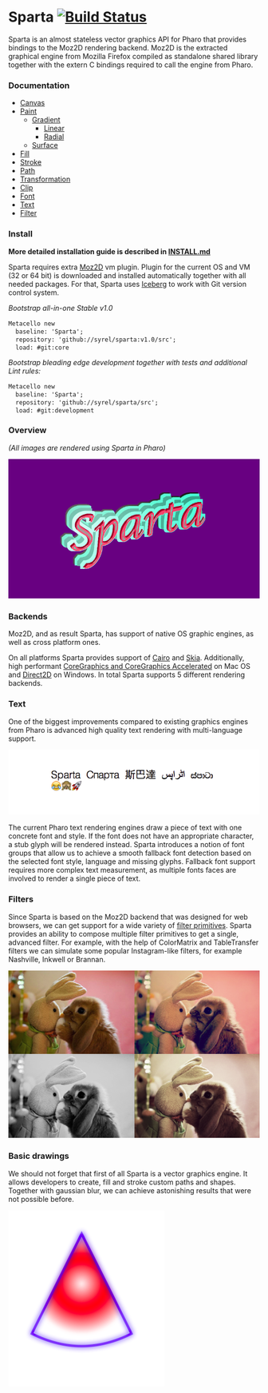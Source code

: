 # Sparta [![Build Status](https://travis-ci.org/syrel/Sparta.svg?branch=master)](https://travis-ci.org/syrel/Sparta)
Sparta is an almost stateless vector graphics API for Pharo that provides bindings to the Moz2D rendering backend. Moz2D is the extracted graphical engine from Mozilla Firefox compiled as standalone shared library together with the extern C bindings required to call the engine from Pharo.

### Documentation
  - [Canvas](src/Sparta-Core.package/SpartaCanvas.class/README.md)
  - [Paint](src/Sparta-Core.package/TSpartaPaint.trait/README.md)
    - [Gradient](src/Sparta-Core.package/TSpartaGradientPaint.trait/README.md)
      - [Linear](src/Sparta-Core.package/TSpartaLinearGradientPaint.trait/README.md)
      - [Radial](src/Sparta-Core.package/TSpartaRadialGradientPaint.trait/README.md)
    - [Surface](src/Sparta-Core.package/TSpartaSurfacePaint.trait/README.md)
  - [Fill](src/Sparta-Core.package/SpartaFillPainter.class/README.md)
  - [Stroke](src/Sparta-Core.package/SpartaStrokePainter.class/README.md)
  - [Path](src/Sparta-Core.package/TSpartaPathBuilder.trait/README.md)
  - [Transformation](src/Sparta-Core.package/SpartaTransformationBuilder.class/README.md)
  - [Clip](src/Sparta-Core.package/SpartaClipper.class/README.md)
  - [Font](src/Sparta-Core.package/SpartaFontBuilder.class/README.md)
  - [Text](src/Sparta-Core.package/SpartaTextPainter.class/README.md)
  - [Filter](src/Sparta-Core.package/SpartaFilterPainter.class/README.md)

### Install

**More detailed installation guide is described in [INSTALL.md](INSTALL.md)**

Sparta requires extra [Moz2D](https://github.com/syrel/Moz2D) vm plugin. Plugin for the current OS and VM (32 or 64 bit) is downloaded and installed automatically together with all needed packages. For that, Sparta uses [Iceberg](https://github.com/npasserini/iceberg) to work with Git version control system.

*Bootstrap all-in-one Stable v1.0*
```smalltalk
Metacello new
  baseline: 'Sparta';
  repository: 'github://syrel/sparta:v1.0/src';
  load: #git:core
```
*Bootstrap bleading edge development together with tests and additional Lint rules:*
```smalltalk
Metacello new
  baseline: 'Sparta';
  repository: 'github://syrel/sparta/src';
  load: #git:development
```

### Overview
*(All images are rendered using Sparta in Pharo)*

!["Sparta" string rendered with applied neon filter](screenshots/Sparta-v1-Neon.png "Neon filter")

### Backends
Moz2D, and as result Sparta, has support of native OS graphic engines, as well as cross platform ones.

On all platforms Sparta provides support of [Cairo](https://cairographics.org) and [Skia](https://skia.org/). Additionally, high performant [CoreGraphics and CoreGraphics Accelerated](https://developer.apple.com/reference/coregraphics) on Mac OS and [Direct2D](https://msdn.microsoft.com/en-us/library/windows/desktop/dd317121(v=vs.85).aspx) on Windows.
In total Sparta supports 5 different rendering backends. 

### Text
One of the biggest improvements compared to existing graphics engines from Pharo is advanced high quality text rendering with multi-language support.

![Multilanguage support in Sparta](screenshots/Sparta-v1-Multilanguage.png "Sparta Multilanguage")

The current Pharo text rendering engines draw a piece of text with one concrete font and style. If the font does not have an appropriate character, a stub glyph will be rendered instead.
Sparta introduces a notion of font groups that allow us to achieve a smooth fallback font detection based on the selected font style, language and missing glyphs. Fallback font support requires more complex text measurement, as multiple fonts faces are involved to render a single piece of text.

### Filters
Since Sparta is based on the Moz2D backend that was designed for web browsers, we can get support for a wide variety of [filter primitives](https://www.w3.org/TR/SVG/filters.html). Sparta provides an ability to compose multiple filter primitives to get a single, advanced filter. For example, with the help of ColorMatrix and TableTransfer filters we can simulate some popular Instagram-like filters, for example Nashville, Inkwell or Brannan.

![Instagram-like filters implemented with Sparta](screenshots/Sparta-v1-Filters.png "Sparta Filters")

### Basic drawings
We should not forget that first of all Sparta is a vector graphics engine. It allows developers to create, fill and stroke custom paths and shapes. Together with gaussian blur, we can achieve astonishing results that were not possible before.

![Basic vector graphics in Sparta](screenshots/Sparta-v1-Shapes.png "Sparta Shapes")
